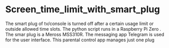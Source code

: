 # Screen_time_limit_with_smart_plug
The smart plug of tv/console is turned off after a certain usage limit or outside allowed time slots. The python script runs in a Raspberry Pi Zero . The smar plug is a Meross MSS310R. The messaging app Telegram is used for the user interface. This parental control app manages just one plug
